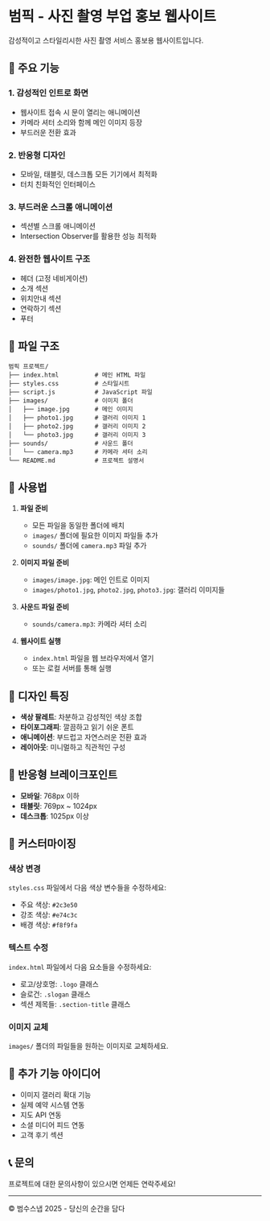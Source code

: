 # 범픽 - 사진 촬영 부업 홍보 웹사이트

감성적이고 스타일리시한 사진 촬영 서비스 홍보용 웹사이트입니다.

## 🎯 주요 기능

### 1. 감성적인 인트로 화면
- 웹사이트 접속 시 문이 열리는 애니메이션
- 카메라 셔터 소리와 함께 메인 이미지 등장
- 부드러운 전환 효과

### 2. 반응형 디자인
- 모바일, 태블릿, 데스크톱 모든 기기에서 최적화
- 터치 친화적인 인터페이스

### 3. 부드러운 스크롤 애니메이션
- 섹션별 스크롤 애니메이션
- Intersection Observer를 활용한 성능 최적화

### 4. 완전한 웹사이트 구조
- 헤더 (고정 네비게이션)
- 소개 섹션
- 위치안내 섹션
- 연락하기 섹션
- 푸터

## 📁 파일 구조

```
범픽 프로젝트/
├── index.html          # 메인 HTML 파일
├── styles.css          # 스타일시트
├── script.js           # JavaScript 파일
├── images/             # 이미지 폴더
│   ├── image.jpg       # 메인 이미지
│   ├── photo1.jpg      # 갤러리 이미지 1
│   ├── photo2.jpg      # 갤러리 이미지 2
│   └── photo3.jpg      # 갤러리 이미지 3
├── sounds/             # 사운드 폴더
│   └── camera.mp3      # 카메라 셔터 소리
└── README.md           # 프로젝트 설명서
```

## 🚀 사용법

1. **파일 준비**
   - 모든 파일을 동일한 폴더에 배치
   - `images/` 폴더에 필요한 이미지 파일들 추가
   - `sounds/` 폴더에 `camera.mp3` 파일 추가

2. **이미지 파일 준비**
   - `images/image.jpg`: 메인 인트로 이미지
   - `images/photo1.jpg`, `photo2.jpg`, `photo3.jpg`: 갤러리 이미지들

3. **사운드 파일 준비**
   - `sounds/camera.mp3`: 카메라 셔터 소리

4. **웹사이트 실행**
   - `index.html` 파일을 웹 브라우저에서 열기
   - 또는 로컬 서버를 통해 실행

## 🎨 디자인 특징

- **색상 팔레트**: 차분하고 감성적인 색상 조합
- **타이포그래피**: 깔끔하고 읽기 쉬운 폰트
- **애니메이션**: 부드럽고 자연스러운 전환 효과
- **레이아웃**: 미니멀하고 직관적인 구성

## 📱 반응형 브레이크포인트

- **모바일**: 768px 이하
- **태블릿**: 769px ~ 1024px
- **데스크톱**: 1025px 이상

## 🔧 커스터마이징

### 색상 변경
`styles.css` 파일에서 다음 색상 변수들을 수정하세요:
- 주요 색상: `#2c3e50`
- 강조 색상: `#e74c3c`
- 배경 색상: `#f8f9fa`

### 텍스트 수정
`index.html` 파일에서 다음 요소들을 수정하세요:
- 로고/상호명: `.logo` 클래스
- 슬로건: `.slogan` 클래스
- 섹션 제목들: `.section-title` 클래스

### 이미지 교체
`images/` 폴더의 파일들을 원하는 이미지로 교체하세요.

## 🌟 추가 기능 아이디어

- 이미지 갤러리 확대 기능
- 실제 예약 시스템 연동
- 지도 API 연동
- 소셜 미디어 피드 연동
- 고객 후기 섹션

## 📞 문의

프로젝트에 대한 문의사항이 있으시면 언제든 연락주세요!

---

© 범수스냅 2025 - 당신의 순간을 담다 